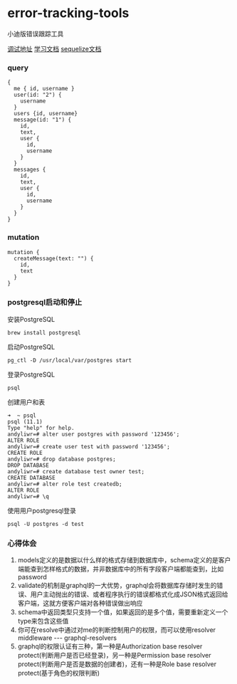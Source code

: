 # error-tracking-tools
小迪版错误跟踪工具

[调试地址](http://localhost:4000/graphql)
[学习文档](https://www.robinwieruch.de/graphql-apollo-server-tutorial/)
[sequelize文档](https://github.com/demopark/sequelize-docs-Zh-CN/blob/76b940a8a6/querying.md)

### query
```
{
  me { id, username }
  user(id: "2") {
    username
  }
  users {id, username}
  message(id: "1") {
    id,
    text,
    user {
      id,
      username
    }
  }
  messages {
    id,
    text,
    user {
      id,
      username
    }
  }
}
```

### mutation
```
mutation {
  createMessage(text: "") {
    id,
    text
  }
}
```

### postgresql启动和停止
安装PostgreSQL
```
brew install postgresql
```
启动PostgreSQL
```
pg_ctl -D /usr/local/var/postgres start
```
登录PostgreSQL
```
psql
```
创建用户和表
```
➜  ~ psql
psql (11.1)
Type "help" for help.
andyliwr=# alter user postgres with password '123456';  
ALTER ROLE
andyliwr=# create user test with password '123456';
CREATE ROLE
andyliwr=# drop database postgres;
DROP DATABASE
andyliwr=# create database test owner test;
CREATE DATABASE
andyliwr=# alter role test createdb;
ALTER ROLE
andyliwr=# \q
```
使用用户postgresql登录
```
psql -U postgres -d test
```

### 心得体会
1. models定义的是数据以什么样的格式存储到数据库中，schema定义的是客户端能查到怎样格式的数据，并非数据库中的所有字段客户端都能查到，比如password
2. validate的机制是graphql的一大优势，graphql会将数据库存储时发生的错误、用户主动抛出的错误、或者程序执行的错误都格式化成JSON格式返回给客户端，这就方便客户端对各种错误做出响应
3. schema中返回类型只支持一个值，如果返回的是多个值，需要重新定义一个type来包含这些值
4. 你可在resolve中通过对me的判断控制用户的权限，而可以使用resolver middleware --- graphql-resolvers
5. graphql的权限认证有三种，第一种是Authorization base resolver protect(判断用户是否已经登录)，另一种是Permission base resolver protect(判断用户是否是数据的创建者)，还有一种是Role base resolver protect(基于角色的权限判断)

